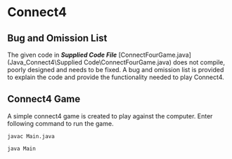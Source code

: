 # Connect4

## Bug and Omission List

The given code in **_Supplied Code File_** [ConnectFourGame.java](Java_Connect4\Supplied Code\ConnectFourGame.java) does not compile, poorly designed and needs to be fixed. A bug and omission list is provided to explain the code and provide the functionality needed to play Connect4.

## Connect4 Game

A simple connect4 game is created to play against the computer.
Enter following command to run the game.

```text
javac Main.java
```

```text
java Main
```
